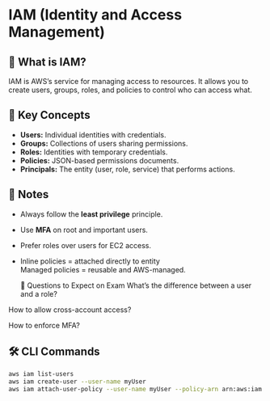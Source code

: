# IAM (Identity and Access Management)

## 🔐 What is IAM?

IAM is AWS’s service for managing access to resources. It allows you to create users, groups, roles, and policies to control who can access what.

## 📌 Key Concepts

- **Users:** Individual identities with credentials.
- **Groups:** Collections of users sharing permissions.
- **Roles:** Identities with temporary credentials.
- **Policies:** JSON-based permissions documents.
- **Principals:** The entity (user, role, service) that performs actions.

## 🧠 Notes

- Always follow the **least privilege** principle.
- Use **MFA** on root and important users.
- Prefer roles over users for EC2 access.
- Inline policies = attached directly to entity  
  Managed policies = reusable and AWS-managed.

  📝 Questions to Expect on Exam
What’s the difference between a user and a role?

How to allow cross-account access?

How to enforce MFA?

## 🛠️ CLI Commands

```bash
aws iam list-users
aws iam create-user --user-name myUser
aws iam attach-user-policy --user-name myUser --policy-arn arn:aws:iam::aws:policy/ReadOnlyAccess


